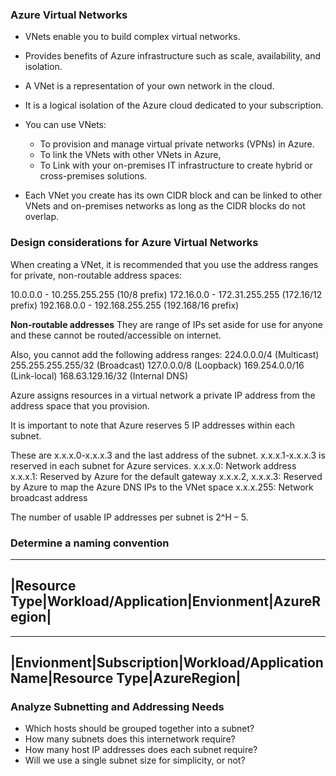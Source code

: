 ### Azure Virtual Networks

- VNets enable you to build complex virtual networks.
- Provides benefits of Azure infrastructure such as scale, availability, and isolation.
- A VNet is a representation of your own network in the cloud.
- It is a logical isolation of the Azure cloud dedicated to your subscription. 
- You can use VNets:
    - To provision and manage virtual private networks (VPNs) in Azure.
    - To link the VNets with other VNets in Azure, 
    - To Link with your on-premises IT infrastructure to create hybrid or cross-premises solutions. 

- Each VNet you create has its own CIDR block and can be linked to other VNets and on-premises networks as long as the CIDR blocks do not overlap. 


### Design considerations for Azure Virtual Networks

When creating a VNet, it is recommended that you use the address ranges for private, non-routable address spaces:

10.0.0.0 - 10.255.255.255 (10/8 prefix)
172.16.0.0 - 172.31.255.255 (172.16/12 prefix)
192.168.0.0 - 192.168.255.255 (192.168/16 prefix)

**Non-routable addresses**
They are range of IPs set aside for use for anyone and these cannot be routed/accessible on internet.

Also, you cannot add the following address ranges:
224.0.0.0/4 (Multicast)
255.255.255.255/32 (Broadcast)
127.0.0.0/8 (Loopback)
169.254.0.0/16 (Link-local)
168.63.129.16/32 (Internal DNS)

Azure assigns resources in a virtual network a private IP address from the address space that you provision.

It is important to note that Azure reserves 5 IP addresses within each subnet.

These are x.x.x.0-x.x.x.3 and the last address of the subnet. x.x.x.1-x.x.x.3 is reserved in each subnet for Azure services.
x.x.x.0: Network address
x.x.x.1: Reserved by Azure for the default gateway
x.x.x.2, x.x.x.3: Reserved by Azure to map the Azure DNS IPs to the VNet space
x.x.x.255: Network broadcast address

The number of usable IP addresses per subnet is 2^H – 5.

### Determine a naming convention
----------------------------------------------------------
|Resource Type|Workload/Application|Envionment|AzureRegion|
-----------------------------------------------------------
----------------------------------------------------------------------------
|Envionment|Subscription|Workload/Application Name|Resource Type|AzureRegion|
----------------------------------------------------------------------------

### Analyze Subnetting and Addressing Needs

- Which hosts should be grouped together into a subnet?
- How many subnets does this internetwork require?
- How many host IP addresses does each subnet require?
- Will we use a single subnet size for simplicity, or not?